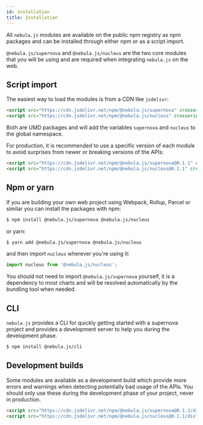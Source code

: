 ```yaml
---
id: installation
title: Installation
---
```


All `nebula.js` modules are available on the public npm registry as npm packages and can be installed through either npm or as a script import.

`@nebula.js/supernova` and `@nebula.js/nucleus` are the two core modules that you will be using and are required when integrating `nebula.js` on the web.

## Script import

The easiest way to load the modules is from a CDN like `jsdelivr`:

```html
<script src="https://cdn.jsdelivr.net/npm/@nebula.js/supernova" crossorigin></script>
<script src="https://cdn.jsdelivr.net/npm/@nebula.js/nucleus" crossorigin></script>
```

Both are UMD packages and will add the variables `supernova` and `nucleus` to the global namespace.

For production, it is recommended to use a specific version of each module to avoid surprises from newer or breaking versions of the APIs:

```html
<script src="https://cdn.jsdelivr.net/npm/@nebula.js/supernova@0.1.1" crossorigin></script>
<script src="https://cdn.jsdelivr.net/npm/@nebula.js/nucleus@0.1.1" crossorigin></script>
```

## Npm or yarn

If you are building your own web project using Webpack, Rollup, Parcel or similar you can install the packages with npm:

```bash
$ npm install @nebula.js/supernova @nebula.js/nucleus
```

or yarn:

```bash
$ yarn add @nebula.js/supernova @nebula.js/nucleus
```

and then import `nucleus` wherever you're using it:

```js
import nucleus from '@nebula.js/nucleus';
```

You should not need to import `@nebula.js/supernova` yourself, it is a dependency to most charts and will be resolved automatically by the bundling tool when needed.

## CLI

`nebula.js` provides a CLI for quickly getting started with a supernova project and provides a development server to help you during the
development phase.

```bash
$ npm install @nebula.js/cli
```

## Development builds

Some modules are available as a development build which provide more errors and warnings when detecting potentially bad usage of the APIs.
You should only use these during the development phase of your project, never in production.

```html
<script src="https://cdn.jsdelivr.net/npm/@nebula.js/supernova@0.1.1/dist/supernova.dev.js" crossorigin></script>
<script src="https://cdn.jsdelivr.net/npm/@nebula.js/nucleus@0.1.1/dist/nucleus.dev.js" crossorigin></script>
```
